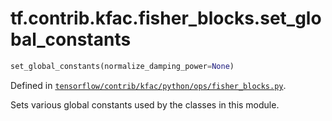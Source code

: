 <div itemscope itemtype="http://developers.google.com/ReferenceObject">
<meta itemprop="name" content="tf.contrib.kfac.fisher_blocks.set_global_constants" />
</div>

# tf.contrib.kfac.fisher_blocks.set_global_constants

``` python
set_global_constants(normalize_damping_power=None)
```



Defined in [`tensorflow/contrib/kfac/python/ops/fisher_blocks.py`](https://www.tensorflow.org/code/tensorflow/contrib/kfac/python/ops/fisher_blocks.py).

Sets various global constants used by the classes in this module.